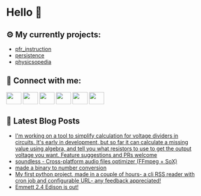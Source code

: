 # Hello 👋

## ⚙️ My currently projects:
- [pfr_instruction](https://github.com/bullbesh/pfr_instruction)
- [persistence](https://github.com/bullbesh/persistence)
- [physicsopedia](https://github.com/bullbesh/physicsopedia)

## 🔎 Connect with me:
[<img height="32" width="40" src="https://cdn.jsdelivr.net/npm/simple-icons@v5/icons/telegram.svg" />](https://t.me/bullbesh)
[<img height="32" width="40" src="https://cdn.jsdelivr.net/npm/simple-icons@v5/icons/vk.svg" />](https://vk.com/bullbesh)
[<img height="32" width="40" src="https://cdn.jsdelivr.net/npm/simple-icons@v5/icons/twitter.svg" />](https://twitter.com/bullbesh1)
[<img height="32" width="40" src="https://cdn.jsdelivr.net/npm/simple-icons@v5/icons/instagram.svg" />](https://www.instagram.com/bullbesh)
[<img height="32" width="40" src="https://cdn.jsdelivr.net/npm/simple-icons@v5/icons/reddit.svg" />](https://www.reddit.com/user/bullbesh)
[<img height="32" width="40" src="https://cdn.jsdelivr.net/npm/simple-icons@v5/icons/youtube.svg" />](https://www.youtube.com/channel/UCtfjRs6uzgq5mfm8S06WTcg)

## 📕 Latest Blog Posts
<!-- BLOG-POST-LIST:START -->
- [I&#39;m working on a tool to simplify calculation for voltage dividers in circuits. It&#39;s early in development, but so far it can calculate a missing value using algebra, and tell you what resistors to use to get the output voltage you want. Feature suggestions and PRs welcome](https://www.reddit.com/r/Python/comments/s0wns6/im_working_on_a_tool_to_simplify_calculation_for/)
- [soundless - Cross-platform audio files optimizer &lpar;FFmpeg + SoX&rpar;](https://www.reddit.com/r/Python/comments/s0vkpf/soundless_crossplatform_audio_files_optimizer/)
- [made a binary to number conversion](https://www.reddit.com/r/Python/comments/s0vkji/made_a_binary_to_number_conversion/)
- [My first python project, made in a couple of hours- a cli RSS reader with cron job and configurable URL- any feedback appreciated!](https://www.reddit.com/r/Python/comments/s0vfm0/my_first_python_project_made_in_a_couple_of_hours/)
- [Emmett 2.4 Edison is out!](https://www.reddit.com/r/Python/comments/s0vckp/emmett_24_edison_is_out/)
<!-- BLOG-POST-LIST:END -->
